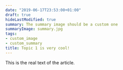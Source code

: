 ```yaml
---
date: "2019-06-17T23:53:00+01:00"
draft: true
hideLastModified: true
summary: The summary image should be a custom one
summaryImage: summary.jpg
tags:
- custom_image
- custom_summary
title: Topic 1 is very cool!
---
```


This is the real text of the article. 
